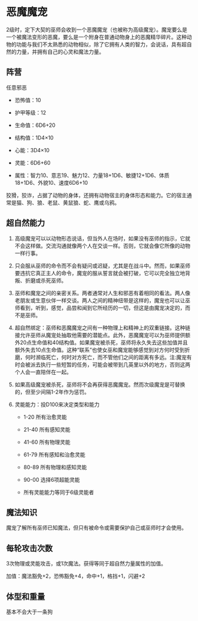 # 恶魔魔宠

2级时，定下大契的巫师会收到一个恶魔魔宠（也被称为高级魔宠）。魔宠要么是一个被魔法变形的恶魔，要么是一个附身在普通动物身上的恶魔精华碎片。这种动物的功能与我们不太熟悉的动物相似，除了它拥有人类的智力，会说话，具有超自然的力量，并拥有自己的心灵和魔法力量。

## 阵营

任意邪恶

- 恐怖值：10

- 护甲等级：12

- 生命值：6D6+20

- 结构值：1D4×10

- 心能：3D4×10

- 灵能：6D6+60

- 属性：智力10、意志19、魅力12、力量18+1D6、敏捷12+1D6、体质18+1D6、外貌10、速度6D6+10


狡猾，狡诈，占据了动物的身体，还拥有动物宿主的身体形态和能力。它的宿主通常是猫、狗、狼、老鼠、黄鼠狼、蛇、鹰或乌鸦。

## 超自然能力

1. 高级魔宠可以以动物形态说话，但当外人在场时，如果没有巫师的指示，它就不会这样做。交流沟通就像两个人在交谈一样。否则，它就会像它所像的动物一样行事。

2. 只会服从巫师的命令而不会有疑问或迟疑，尤其是在战斗中。然而，如果巫师要违抗它真正主人的命令，魔宠的服从誓言就会被打破，它可以完全独立地背叛、折磨或杀死巫师。

3. 巫师和魔宠之间的亲密关系。两者通常对人生和邪恶有着相同的看法。两人像老朋友或生意伙伴一样交谈。两人之间的精神纽带是这样的，魔宠也可以让巫师看到，听到，感觉，品尝和闻到它所经历的一切，但这是由魔宠决定的，而不是巫师。

4. 超自然绑定：巫师和恶魔魔宠之间有一种物理上和精神上的双重链接。这种链接允许巫师从魔宠处抽取他需要的潜能点。此外，恶魔魔宠可以为巫师提供额外20点生命值和40结构值。如果魔宠被杀死，巫师将永久失去这些加值并且额外失去10点生命值。这种“联系”也使女巫和魔宠能够感觉到对方何时受到折磨，何时濒临死亡，何时对方死亡，而不管他们之间的距离有多远。注:魔宠有时会被派去执行一些短暂的任务，可能会被带到几英里以外的地方，否则这两个人会一直陪伴在一起。

5. 如果高级魔宠被杀死，巫师将不会再获得恶魔魔宠。然而次级魔宠是可替换的，但至少间隔1-2年作为惩罚。

6. 灵能能力：投D100来决定类型和能力

   - 1-20 所有治愈灵能

   - 21-40 所有感知灵能

   - 41-60 所有物理灵能

   - 61-79 所有感知和治愈灵能

   - 80-89 所有物理和感知灵能

   - 90-00 选择6项超能灵能

   - 所有灵能能力等同于6级灵能者

## 魔法知识

魔宠了解所有巫师已知魔法，但只有被命令或需要保护自己或巫师时才会使用。

## 每轮攻击次数

3次物理或灵能攻击，或1次魔法。获得等同于超自然力量属性的加值。

加值：魔法豁免+2，恐怖豁免+4，命中+1，格挡+1，闪避+2

## 体型和重量

基本不会大于一条狗
